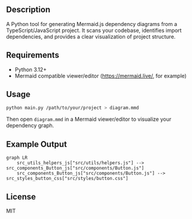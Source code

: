 ## Description
A Python tool for generating Mermaid.js dependency diagrams from a TypeScript/JavaScript project. It scans your codebase, identifies import dependencies, and provides a clear visualization of project structure.

## Requirements
- Python 3.12+
- Mermaid compatible viewer/editor (https://mermaid.live/, for example)

## Usage

```bash
python main.py /path/to/your/project > diagram.mmd
```

Then open `diagram.mmd` in a Mermaid viewer/editor to visualize your dependency graph.

## Example Output
```mermaid
graph LR
    src_utils_helpers_js["src/utils/helpers.js"] --> src_components_Button_js["src/components/Button.js"]
    src_components_Button_js["src/components/Button.js"] --> src_styles_button_css["src/styles/button.css"]
```

## License
MIT
